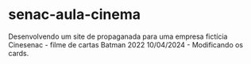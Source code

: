 # senac-aula-cinema
Desenvolvendo um site de propaganada para uma empresa fictícia Cinesenac - filme de cartas Batman 2022
10/04/2024 - Modificando os cards.
